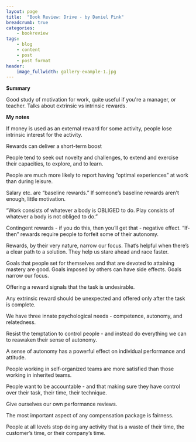 ```yaml
---
layout: page
title:  "Book Review: Drive - by Daniel Pink"
breadcrumb: true
categories:
    - bookreview
tags:
    - blog
    - content
    - post
    - post format
header:
    image_fullwidth: gallery-example-1.jpg
---
```


**Summary**

Good study of motivation for work, quite useful if you're a manager, or teacher. Talks about extrinsic vs intrinsic rewards.

**My notes**

If money is used as an external reward for some activity, people lose intrinsic interest for the activity.

Rewards can deliver a short-term boost 

People tend to seek out novelty and challenges, to extend and exercise their capacities, to explore, and to learn. 

People are much more likely to report having “optimal experiences” at work than during leisure.

Salary etc. are “baseline rewards.” If someone’s baseline rewards aren’t enough, little motivation. 

“Work consists of whatever a body is OBLIGED to do. Play consists of whatever a body is not obliged to do.”

Contingent rewards - if you do this, then you’ll get that - negative effect. “If-then” rewards require people to forfeit some of their autonomy.

Rewards, by their very nature, narrow our focus. That’s helpful when there’s a clear path to a solution. They help us stare ahead and race faster.

Goals that people set for themselves and that are devoted to attaining mastery are good. Goals imposed by others can have side effects. Goals narrow our focus. 

Offering a reward signals that the task is undesirable.

Any extrinsic reward should be unexpected and offered only after the task is complete. 

We have three innate psychological needs - competence, autonomy, and relatedness. 

Resist the temptation to control people - and instead do everything we can to reawaken their sense of autonomy.

A sense of autonomy has a powerful effect on individual performance and attitude.

People working in self-organized teams are more satisfied than those working in inherited teams.

People want to be accountable - and that making sure they have control over their task, their time, their technique.

Give ourselves our own performance reviews. 

The most important aspect of any compensation package is fairness. 

People at all levels stop doing any activity that is a waste of their time, the customer’s time, or their company’s time.
